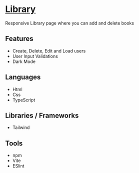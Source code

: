 # [Library](https://lukblan.github.io/library/)
Responsive Library page where you can add and delete books

## Features
- Create, Delete, Edit and Load users
- User Input Validations
- Dark Mode

## Languages
- Html
- Css
- TypeScript

## Libraries / Frameworks
- Tailwind

## Tools
- npm
- Vite
- ESlint